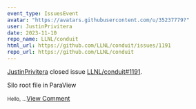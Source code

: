```yaml
---
event_type: IssuesEvent
avatar: "https://avatars.githubusercontent.com/u/35237779?"
user: JustinPrivitera
date: 2023-11-10
repo_name: LLNL/conduit
html_url: https://github.com/LLNL/conduit/issues/1191
repo_url: https://github.com/LLNL/conduit
---
```


<a href='https://github.com/JustinPrivitera' target='_blank'>JustinPrivitera</a> closed issue <a href='https://github.com/LLNL/conduit/issues/1191' target='_blank'>LLNL/conduit#1191</a>.

<p>Silo root file in ParaView</p><small>Hello,...</small><a href='https://github.com/LLNL/conduit/issues/1191' target='_blank'>View Comment</a>